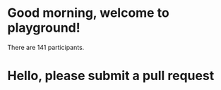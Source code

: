 <h1>Good morning, welcome to playground!</h1><p>There are 141 participants.</p>
<h1>Hello, please submit a pull request</h1>
